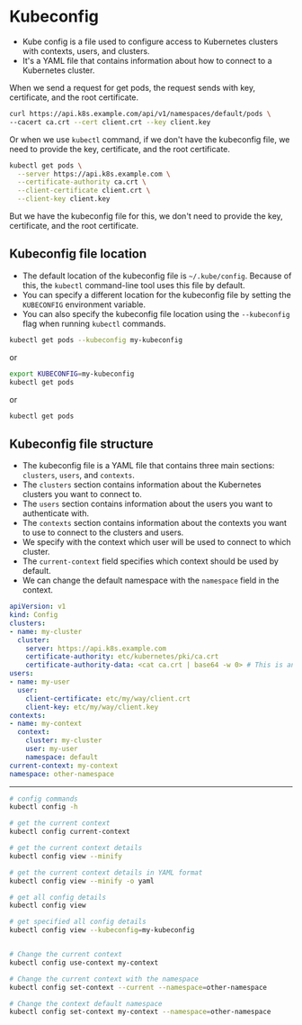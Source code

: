 # Kubeconfig
- Kube config is a file used to configure access to Kubernetes clusters with contexts, users, and clusters.
- It's a YAML file that contains information about how to connect to a Kubernetes cluster.

When we send a request for get pods, the request sends with key, certificate, and the root certificate.

```bash
curl https://api.k8s.example.com/api/v1/namespaces/default/pods \
--cacert ca.crt --cert client.crt --key client.key
```

Or when we use `kubectl` command, if we don't have the kubeconfig file, we need to provide the key, certificate, and the root certificate.

```bash
kubectl get pods \
  --server https://api.k8s.example.com \
  --certificate-authority ca.crt \
  --client-certificate client.crt \
  --client-key client.key
```

But we have the kubeconfig file for this, we don't need to provide the key, certificate, and the root certificate.


## Kubeconfig file location
- The default location of the kubeconfig file is `~/.kube/config`. Because of this, the `kubectl` command-line tool uses this file by default.
- You can specify a different location for the kubeconfig file by setting the `KUBECONFIG` environment variable.
- You can also specify the kubeconfig file location using the `--kubeconfig` flag when running `kubectl` commands.

```bash
kubectl get pods --kubeconfig my-kubeconfig
```

or

```bash
export KUBECONFIG=my-kubeconfig
kubectl get pods
```

or

```bash
kubectl get pods
```

## Kubeconfig file structure
- The kubeconfig file is a YAML file that contains three main sections: `clusters`, `users`, and `contexts`.
- The `clusters` section contains information about the Kubernetes clusters you want to connect to.
- The `users` section contains information about the users you want to authenticate with.
- The `contexts` section contains information about the contexts you want to use to connect to the clusters and users.
- We specify with the context which user will be used to connect to which cluster.
- The `current-context` field specifies which context should be used by default.
- We can change the default namespace with the `namespace` field in the context.

```yaml
apiVersion: v1
kind: Config
clusters:
- name: my-cluster
  cluster:
    server: https://api.k8s.example.com
    certificate-authority: etc/kubernetes/pki/ca.crt
    certificate-authority-data: <cat ca.crt | base64 -w 0> # This is an alternative to certificate-authority
users:
- name: my-user
  user:
    client-certificate: etc/my/way/client.crt
    client-key: etc/my/way/client.key
contexts:
- name: my-context
  context:
    cluster: my-cluster
    user: my-user
    namespace: default
current-context: my-context
namespace: other-namespace
```

---

```bash
# config commands
kubectl config -h

# get the current context
kubectl config current-context

# get the current context details
kubectl config view --minify

# get the current context details in YAML format
kubectl config view --minify -o yaml

# get all config details
kubectl config view

# get specified all config details
kubectl config view --kubeconfig=my-kubeconfig


# Change the current context
kubectl config use-context my-context

# Change the current context with the namespace
kubectl config set-context --current --namespace=other-namespace

# Change the context default namespace
kubectl config set-context my-context --namespace=other-namespace





